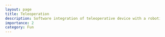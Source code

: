 ```yaml
---
layout: page
title: Teleoperation
description: Software integration of teleoperative device with a robotic arm ad soft gripper to provide expert demonstrations
importance: 2
category: Fun
---
```


